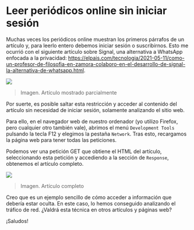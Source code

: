 # Leer periódicos online sin iniciar sesión

Muchas veces los periódicos online muestran los primeros párrafos de un artículo y, para leerlo entero debemos iniciar sesión o suscribirnos. Esto me ocurrió con el siguiente artículo sobre Signal, una alternativa a WhatsApp enfocada a la privacidad: <https://elpais.com/tecnologia/2021-05-11/como-un-profesor-de-filosofia-en-zamora-colaboro-en-el-desarrollo-de-signal-la-alternativa-de-whatsapp.html>.

![](https://raw.githubusercontent.com/CarlosAMolina/carlosamolina.github.io-resources/master/blog/2021-05-15-leer-periodicos-online-sin-iniciar-sesion/article-login.png)
> Imagen. Artículo mostrado parcialmente

Por suerte, es posible saltar esta restricción y acceder al contenido del artículo sin necesidad de iniciar sesión, solamente analizando el sitio web.

Para ello, en el navegador web de nuestro ordenador (yo utilizo Firefox, pero cualquier otro también vale), abrimos el menú `Development Tools` pulsando la tecla F12 y elegimos la pestaña `Network`.  Tras esto, recargamos la página web para tener todas las peticiones.

Podemos ver una petición GET que obtiene el HTML del artículo, seleccionando esta petición y accediendo a la sección de `Response`, obtenemos el artículo completo.

![](https://raw.githubusercontent.com/CarlosAMolina/carlosamolina.github.io-resources/master/blog/2021-05-15-leer-periodicos-online-sin-iniciar-sesion/article-full.png)
> Imagen. Artículo completo

Creo que es un ejemplo sencillo de cómo acceder a información que debería estar oculta. En este caso, lo hemos conseguido analizando el tráfico de red. ¿Valdrá esta técnica en otros artículos y páginas web?

¡Saludos!
